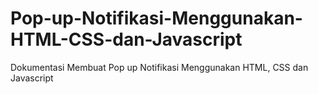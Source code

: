 # Pop-up-Notifikasi-Menggunakan-HTML-CSS-dan-Javascript
Dokumentasi Membuat Pop up Notifikasi Menggunakan HTML, CSS dan Javascript
